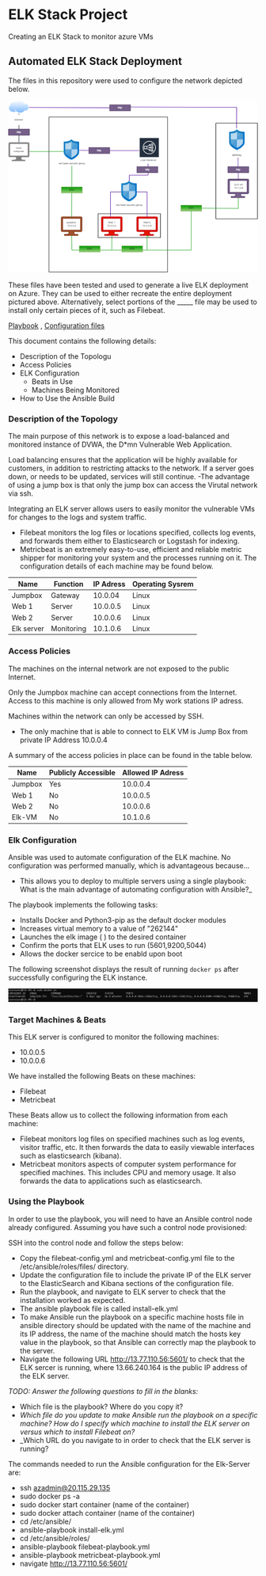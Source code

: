 # ELK Stack Project

Creating an ELK Stack to monitor azure VMs

## Automated ELK Stack Deployment

The files in this repository were used to configure the network depicted below.

![Diagram](https://github.com/Cassanovalalli/Elkstackproject/blob/Main/Digrams/Diagram.png)

These files have been tested and used to generate a live ELK deployment on Azure. They can be used to either recreate the entire deployment pictured above. Alternatively, select portions of the _____ file may be used to install only certain pieces of it, such as Filebeat.

[Playbook](https://github.com/Cassanovalalli/Elkstackproject/tree/Main/Ansible) ,
[Configuration files](https://github.com/Cassanovalalli/Elkstackproject/tree/Main/Linux)

This document contains the following details:
- Description of the Topologu
- Access Policies
- ELK Configuration
  - Beats in Use
  - Machines Being Monitored
- How to Use the Ansible Build


### Description of the Topology

The main purpose of this network is to expose a load-balanced and monitored instance of DVWA, the D*mn Vulnerable Web Application.

Load balancing ensures that the application will be highly available for customers, in addition to restricting attacks to the network. If a server goes down, or needs to be updated, services will still continue. -The advantage of using a jump box is that only the jump box can access the Virutal network via ssh.

Integrating an ELK server allows users to easily monitor the vulnerable VMs for changes to the logs and system traffic. 
- Filebeat monitors the log files or locations specified, collects log events, and forwards them either to Elasticsearch or Logstash for indexing.
- Metricbeat is an extremely easy-to-use, efficient and reliable metric shipper for monitoring your system and the processes running on it. The configuration details of each machine may be found below.

| Name       | Function   | IP Adress | Operating Sysrem |
|------------|------------|-----------|------------------|
| Jumpbox    | Gateway    | 10.0.04   | Linux            |
| Web 1      | Server     | 10.0.0.5  | Linux            |
| Web 2      | Server     | 10.0.0.6  | Linux            |
| Elk server | Monitoring | 10.1.0.6  | Linux            |

### Access Policies

The machines on the internal network are not exposed to the public Internet. 

Only the Jumpbox machine can accept connections from the Internet. Access to this machine is only allowed from My work stations IP adress.

Machines within the network can only be accessed by SSH.
- The only machine that is able to connect to ELK VM is Jump Box from private IP Address 10.0.0.4

A summary of the access policies in place can be found in the table below.

| Name    | Publicly Accessible | Allowed IP Adress |
|---------|---------------------|-------------------|
| Jumpbox | Yes                 | 10.0.0.4          |
| Web 1   | No                  | 10.0.0.5          |
| Web 2   | No                  | 10.0.0.6          |
| Elk-VM  | No                  | 10.1.0.6          |

### Elk Configuration

Ansible was used to automate configuration of the ELK machine. No configuration was performed manually, which is advantageous because...
- This allows you to deploy to multiple servers using a single playbook: What is the main advantage of automating configuration with Ansible?_

The playbook implements the following tasks:
- Installs Docker and Python3-pip as the default docker modules
- Increases virtual memory to a value of "262144"
- Launches the elk image ( ) to the desired container
- Confirm the ports that ELK uses to run (5601,9200,5044)
- Allows the docker sercice to be enabld upon boot

The following screenshot displays the result of running `docker ps` after successfully configuring the ELK instance.

![Elk Instillation](https://github.com/Cassanovalalli/Elkstackproject/blob/Main/Digrams/Elk%20picture.JPG)

### Target Machines & Beats
This ELK server is configured to monitor the following machines:
- 10.0.0.5
- 10.0.0.6

We have installed the following Beats on these machines:
- Filebeat
- Metricbeat

These Beats allow us to collect the following information from each machine:
- Filebeat monitors log files on specified machines such as log events, visitor traffic, etc. It then forwards the data to easily viewable interfaces such as elasticsearch (kibana).
- Metricbeat monitors aspects of computer system performance for specified machines. This includes CPU and memory usage. It also forwards the data to applications such as elasticsearch.

### Using the Playbook
In order to use the playbook, you will need to have an Ansible control node already configured. Assuming you have such a control node provisioned: 

SSH into the control node and follow the steps below:

- Copy the filebeat-config.yml and metricbeat-config.yml file to the /etc/ansible/roles/files/ directory.
- Update the configuration file to include the private IP of the ELK server to the ElasticSearch and Kibana sections of the configuration file.
- Run the playbook, and navigate to ELK server to check that the installation worked as expected.
- The ansible playbook file is called install-elk.yml
- To make Ansible run the playbook on a specific machine hosts file in ansible directory should be updated with the name of the machine and its IP address, the name of the machine should match the hosts key value in the playbook, so that Ansible can correctly map the playbook to the server.
- Navigate the following URL http://13.77.110.56:5601/ to check that the ELK sercer is running, where 13.66.240.164 is the public IP address of the ELK server.

_TODO: Answer the following questions to fill in the blanks:_
- Which file is the playbook? Where do you copy it?
- _Which file do you update to make Ansible run the playbook on a specific machine? How do I specify which machine to install the ELK server on versus which to install Filebeat on?_
- _Which URL do you navigate to in order to check that the ELK server is running?

The commands needed to run the Ansible configuration for the Elk-Server are:

- ssh azadmin@20.115.29.135
- sudo docker ps -a
- sudo docker start container (name of the container)
- sudo docker attach container (name of the container)
- cd /etc/ansible/
- ansible-playbook install-elk.yml
- cd /etc/ansible/roles/
- ansible-playbook filebeat-playbook.yml
- ansible-playbook metricbeat-playbook.yml
- navigate http://13.77.110.56:5601/
